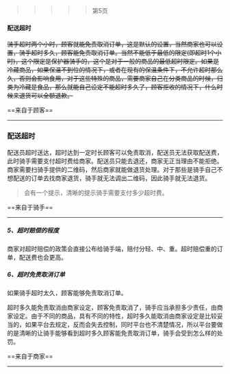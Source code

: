 > > > > >    第5页

#### 配送超时

~~骑手超时两个小时，顾客就能免责取消订单，这是默认的设置，当然商家也可以设置，骑手超时多久，顾客能免责取消订单。当然不能低于最低的限定(即超时1个小时)，这个限定是保护器骑手的，这个是对于一般的商品的最低超时限定。如果是冷藏商品，如果保温不到位的情况下，或者在现有的保温条件下，不允许超时那么久，否则会影响食用，对于这些特殊的商品，需要商家自己在分类商品的时候，归类为冷藏是食品，那么就能自己设定不能超时多久了，顾客拒收的情况下，什么时候来退货可以全额退款。~~

==来自于顾客==

----







### 配送超时

配送员超时送达，超时达到一定时长顾客可以免责取消，配送员无法获取配送费，此时骑手需要支付超时费给商家。配送员只能去退还，商家无正当理由不能拒绝。商家需要扫骑手提供的二维码，然后商家就能做退货处理。对于那些是骑手自己不想配送的订单去找商家退货，骑手就无法调出二维码，因此骑手就无法退货。

> 会有一个提示，清晰的提示骑手需要支付多少超时费。

==来自于骑手==

----









##### 5、超时赔偿的程度

商家对超时赔偿的政策会直接公布给骑手端，赔付分轻、中、重。超时赔偿重的订单，配送费也会更高。

##### 6、超时免责取消订单

如果骑手超时太久，顾客能够免责取消订单。

超时多久能免责取消由商家设定，顾客免责取消了，骑手应当承担多少责任，由商家设定。由于不同的商品，具有不同的特性，超时多久能取消由商家设定是比较妥当的，如果平台去规定，反而会失去控制，同时平台也不清楚情况，所以平台要做的是清晰的让骑手能够看到超时多久顾客能免责取消订单，骑手会受到怎么样的处罚。

==来自于商家==

----





